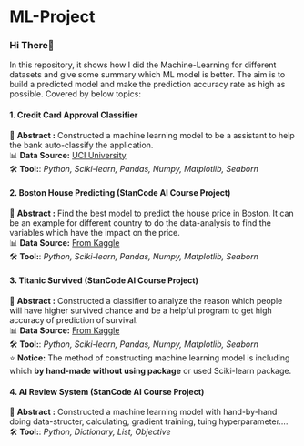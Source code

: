 # ML-Project
### Hi There👋
In this repository, it shows how I did the Machine-Learning for different datasets and give some summary which ML model is better. The aim is to build a predicted model and make the prediction accuracy rate as high as possible.
Covered by below topics:
#### 1. Credit Card Approval Classifier
   🔎 **Abstract :** Constructed a machine learning model to be a assistant to help the bank auto-classify the application.\
   📊 **Data Source:** [UCI University](https://archive.ics.uci.edu/dataset/27/credit+approval) \
   🛠️ **Tool:**: *Python, Sciki-learn, Pandas, Numpy, Matplotlib, Seaborn*
#### 2. Boston House Predicting (StanCode AI Course Project)
   🔎 **Abstract :** Find the best model to predict the house price in Boston. It can be an example for different country to do the data-analysis to find the variables which have the impact on the price.\
   📊 **Data Source:** [From Kaggle](https://github.com/dsChenWu/ML-Project/tree/492b657036aea5d85bdc20a4a61d0a9f00637b12/Boston_housing/boston_housing_data) \
   🛠️ **Tool:**: *Python, Sciki-learn, Pandas, Numpy, Matplotlib, Seaborn*
#### 3. Titanic Survived (StanCode AI Course Project)
   🔎 **Abstract :** Constructed a classifier to analyze the reason which people will have higher survived chance and be a helpful program to get high accuracy of prediction of survival.\
   📊 **Data Source:** [From Kaggle](https://github.com/dsChenWu/ML-Project/tree/492b657036aea5d85bdc20a4a61d0a9f00637b12/Titanic_Survived/titanic_data) \
   🛠️ **Tool:**: *Python, Sciki-learn, Pandas, Numpy, Matplotlib, Seaborn*\
   ⭐️ **Notice:** The method of constructing machine learning model is including which **by hand-made without using package** or used Sciki-learn package.
#### 4. AI Review System (StanCode AI Course Project)
   🔎 **Abstract :** Constructed a machine learning model with hand-by-hand doing data-structer, calculating, gradient training, tuing hyperparameter....\
   🛠️ **Tool:**: *Python, Dictionary, List, Objective*
